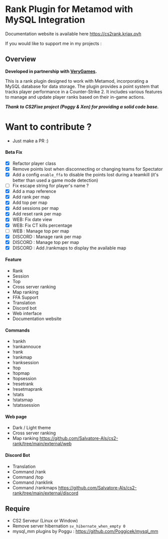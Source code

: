 # Rank Plugin for Metamod with MySQL Integration

Documentation website is available here https://cs2rank.kriax.ovh

If you would like to support me in my projects : 

## Overview
**Developed in partnership with [VeryGames](https://www.verygames.net).**

This is a rank plugin designed to work with Metamod, incorporating a MySQL database for data storage. The plugin provides a point system that tracks player performance in a Counter-Strike 2. It includes various features to manage and update player ranks based on their in-game actions.

***Thank to CS2Fixe project (Poggy & Xen) for providing a solid code base.***

# Want to contribute ?
- Just make a PR :)

#### Beta Fix
- [x] Refactor player class
- [x] Remove points lost when disconnecting or changing teams for Spectator
- [x] Add a config `enable_ffa` to disable the points lost during a teamkill (it's better than used a game mode detection)
- [ ] Fix escape string for player's name ?
- [x] Add a map reference
- [x] Add rank per map
- [x] Add top per map
- [x] Add sessions per map
- [x] Add reset rank per map
- [x] WEB: Fix date view
- [x] WEB: Fix CT kills percentage  
- [ ] WEB : Manage top per map
- [x] DISCORD : Manage rank per map
- [x] DISCORD : Manage top per map
- [x] DISCORD : Add /rankmaps to display the available map

#### Feature
- Rank
- Session
- Top
- Cross server ranking
- Map ranking
- FFA Support
- Translation
- Discord bot
- Web interface
- Documentation website

#### Commands
- !rankh
- !rankannouce
- !rank
- !rankmap
- !ranksession
- !top
- !topmap
- !topsession
- !resetrank
- !resetmaprank
- !stats
- !statsmap
- !statssession

#### Web page
- Dark / Light theme
- Cross server ranking
- Map ranking
https://github.com/Salvatore-Als/cs2-rank/tree/main/external/web

#### Discord Bot
- Translation
- Command /rank
- Command /top
- Command /ranklink
- Command /rankmaps
https://github.com/Salvatore-Als/cs2-rank/tree/main/external/discord

## Require
- CS2 Serveur (Linux or Window)
- Remove server hibernation `sv_hibernate_when_empty 0`
- mysql_mm plugins by Poggu : https://github.com/Poggicek/mysql_mm
